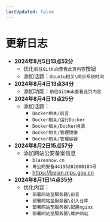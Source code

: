 ```yaml
---
lastUpdated: false
---
```


# 更新日志

- **2024年8月5日13点52分**
  - 优化```前往GitHub查看此页内容```按钮
  - 添加话题：```Ubuntu相关\同步系统时间```
- **2024年8月4日13点34分**
  - 添加功能：```前往GitHub查看此页内容```
- **2024年8月4日13点25分**
  - 添加话题：
    - ```Docker相关/前言```
    - ```Docker相关/运行Docker```
    - ```Docker相关/Docker换源```
    - ```Docker相关/管理镜像```
    - ```Docker相关/管理容器```
- **2024年8月2日15点57分**
  - 添加网站公安备案信息
    - ```blazesnow.cn```
    - ```粤公网安备44195202000104号```
    - <https://beian.mps.gov.cn>
- **2024年8月1日14点35分**
  - 优化内容：
    - ```部署网站至服务器\前言```
    - ```部署网站至服务器\引入仓库```
    - ```部署网站至服务器\配置nginx```
    - ```部署网站至服务器\维护网站```
